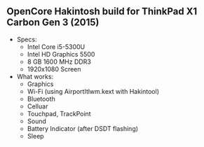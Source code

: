 ## OpenCore Hakintosh build for ThinkPad X1 Carbon Gen 3 (2015)

* Specs:
  * Intel Core i5-5300U
  * Intel HD Graphics 5500
  * 8 GB 1600 MHz DDR3
  * 1920x1080 Screen
* What works:
  * Graphics
  * Wi-Fi (using AirportItlwm.kext with Hakintool)
  * Bluetooth
  * Celluar
  * Touchpad, TrackPoint
  * Sound
  * Battery Indicator (after DSDT flashing)
  * Sleep
